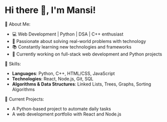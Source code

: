 # Hi there 👋, I'm Mansi!

 🌟 About Me:
- 💻 Web Development | Python | DSA | C++ enthusiast
- 🎯 Passionate about solving real-world problems with technology
- 📚 Constantly learning new technologies and frameworks
- 🌱 Currently working on full-stack web development and Python projects

 🔧 Skills:
- **Languages**: Python, C++, HTML/CSS, JavaScript
- **Technologies**: React, Node.js, Git, SQL
- **Algorithms & Data Structures**: Linked Lists, Trees, Graphs, Sorting Algorithms

 🔭 Current Projects:
- A Python-based project to automate daily tasks
- A web development portfolio with React and Node.js

